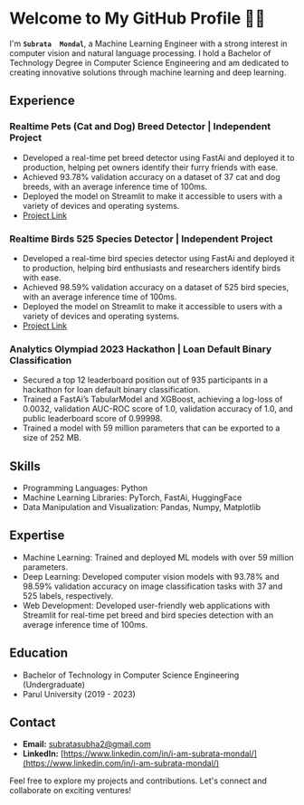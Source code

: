 # Welcome to My GitHub Profile 🙏🏼

I'm **`Subrata  Mondal`**, a Machine Learning Engineer with a strong interest in computer vision and natural language processing. I hold a Bachelor of Technology Degree in Computer Science Engineering and am dedicated to creating innovative solutions through machine learning and deep learning.

## Experience

### Realtime Pets (Cat and Dog) Breed Detector | Independent Project
- Developed a real-time pet breed detector using FastAi and deployed it to production, helping pet owners identify their furry friends with ease.
- Achieved 93.78% validation accuracy on a dataset of 37 cat and dog breeds, with an average inference time of 100ms.
- Deployed the model on Streamlit to make it accessible to users with a variety of devices and operating systems.
- [Project Link](https://subrata-mondal-cat-and-dog-breed-detector.streamlit.app/)

### Realtime Birds 525 Species Detector | Independent Project
- Developed a real-time bird species detector using FastAi and deployed it to production, helping bird enthusiasts and researchers identify birds with ease.
- Achieved 98.59% validation accuracy on a dataset of 525 bird species, with an average inference time of 100ms.
- Deployed the model on Streamlit to make it accessible to users with a variety of devices and operating systems.
- [Project Link](https://huggingface.co/iamsubrata/birds-525-species-detector)

### Analytics Olympiad 2023 Hackathon | Loan Default Binary Classification
- Secured a top 12 leaderboard position out of 935 participants in a hackathon for loan default binary classification.
- Trained a FastAi’s TabularModel and XGBoost, achieving a log-loss of 0.0032, validation AUC-ROC score of 1.0, validation accuracy of 1.0, and public leaderboard score of 0.99998.
- Trained a model with 59 million parameters that can be exported to a size of 252 MB.

## Skills

- Programming Languages: Python
- Machine Learning Libraries: PyTorch, FastAi, HuggingFace
- Data Manipulation and Visualization: Pandas, Numpy, Matplotlib

## Expertise

- Machine Learning: Trained and deployed ML models with over 59 million parameters.
- Deep Learning: Developed computer vision models with 93.78% and 98.59% validation accuracy on image classification tasks with 37 and 525 labels, respectively.
- Web Development: Developed user-friendly web applications with Streamlit for real-time pet breed and bird species detection with an average inference time of 100ms.

## Education

- Bachelor of Technology in Computer Science Engineering (Undergraduate)
- Parul University (2019 - 2023)

## Contact
- **Email:** subratasubha2@gmail.com
- **LinkedIn:** [https://www.linkedin.com/in/i-am-subrata-mondal/](https://www.linkedin.com/in/i-am-subrata-mondal/)

Feel free to explore my projects and contributions. Let's connect and collaborate on exciting ventures!
